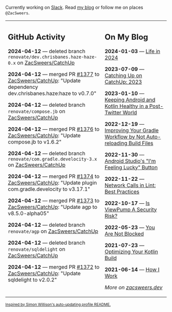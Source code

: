 Currently working on [Slack](https://slack.com/). Read [my blog](https://zacsweers.dev/) or follow me on places `@ZacSweers`.

<table><tr><td valign="top" width="60%">

## GitHub Activity
<!-- githubActivity starts -->
**2024-04-12** — deleted branch `renovate/dev.chrisbanes.haze-haze-0.x` on [ZacSweers/CatchUp](https://github.com/ZacSweers/CatchUp)

**2024-04-12** — merged PR [#1377](https://github.com/ZacSweers/CatchUp/pull/1377) to [ZacSweers/CatchUp](https://github.com/ZacSweers/CatchUp): "Update dependency dev.chrisbanes.haze:haze to v0.7.0"

**2024-04-12** — deleted branch `renovate/compose.jb` on [ZacSweers/CatchUp](https://github.com/ZacSweers/CatchUp)

**2024-04-12** — merged PR [#1376](https://github.com/ZacSweers/CatchUp/pull/1376) to [ZacSweers/CatchUp](https://github.com/ZacSweers/CatchUp): "Update compose.jb to v1.6.2"

**2024-04-12** — deleted branch `renovate/com.gradle.develocity-3.x` on [ZacSweers/CatchUp](https://github.com/ZacSweers/CatchUp)

**2024-04-12** — merged PR [#1374](https://github.com/ZacSweers/CatchUp/pull/1374) to [ZacSweers/CatchUp](https://github.com/ZacSweers/CatchUp): "Update plugin com.gradle.develocity to v3.17.1"

**2024-04-12** — merged PR [#1373](https://github.com/ZacSweers/CatchUp/pull/1373) to [ZacSweers/CatchUp](https://github.com/ZacSweers/CatchUp): "Update agp to v8.5.0-alpha05"

**2024-04-12** — deleted branch `renovate/agp` on [ZacSweers/CatchUp](https://github.com/ZacSweers/CatchUp)

**2024-04-12** — deleted branch `renovate/sqldelight` on [ZacSweers/CatchUp](https://github.com/ZacSweers/CatchUp)

**2024-04-12** — merged PR [#1372](https://github.com/ZacSweers/CatchUp/pull/1372) to [ZacSweers/CatchUp](https://github.com/ZacSweers/CatchUp): "Update sqldelight to v2.0.2"
<!-- githubActivity ends -->
</td><td valign="top" width="40%">

## On My Blog
<!-- blog starts -->
**2024-01-03** — [Life in 2024](https://www.zacsweers.dev/life-in-2024/)

**2023-07-09** — [Catching Up on CatchUp: 2023](https://www.zacsweers.dev/catching-up-on-catchup-2023/)

**2023-01-10** — [Keeping Android and Kotlin Healthy in a Post-Twitter World](https://www.zacsweers.dev/keeping-android-healthy/)

**2022-12-19** — [Improving Your Gradle Workflow by Not Auto-reloading Build Files](https://www.zacsweers.dev/improving-your-workflow-by-not-auto-reloading-build-files/)

**2022-11-30** — [Android Studio's "I'm Feeling Lucky" Button](https://www.zacsweers.dev/android-studios-im-feeling-lucky-button/)

**2022-11-22** — [Network Calls in Lint: Best Practices](https://www.zacsweers.dev/network-calls-in-lint-best-practices/)

**2022-10-17** — [Is ViewPump A Security Risk?](https://www.zacsweers.dev/is-viewpump-a-security-risk/)

**2022-05-23** — [You Are Not Blocked](https://www.zacsweers.dev/you-are-not-blocked/)

**2021-07-23** — [Optimizing Your Kotlin Build](https://www.zacsweers.dev/optimizing-your-kotlin-build/)

**2021-06-14** — [How I Work](https://www.zacsweers.dev/how-i-work/)
<!-- blog ends -->
_More on [zacsweers.dev](https://zacsweers.dev/)_
</td></tr></table>

<sub><a href="https://simonwillison.net/2020/Jul/10/self-updating-profile-readme/">Inspired by Simon Willison's auto-updating profile README.</a></sub>